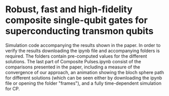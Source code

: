 # Robust, fast and high-fidelity composite single-qubit gates for superconducting transmon qubits
Simulation code accompanying the results shown in the paper.
In order to verify the results downloading the ipynb file and accompanying folders is required. The folders contain pre-computed values for the different solutions. The last part of Composite Pulses.ipynb consist of the comparisons presented in the paper, including a measure of the convergence of our approach, an animation showing the bloch sphere path for different solutions (which can be seen either by downloading the ipynb file or opening the folder "frames"), and a fully time-dependent simulation for CP.
